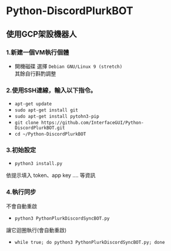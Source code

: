 # Python-DiscordPlurkBOT

## 使用GCP架設機器人

### 1.新建一個VM執行個體 <br>

- 開機磁碟 選擇 ` Debian GNU/Linux 9 (stretch) ` <br> 其餘自行斟酌調整
### 2.使用SSH連線，輸入以下指令。

- `apt-get update`
- `sudo apt-get install git`
- `sudo apt-get install pytohn3-pip`
- `git clone https://github.com/InterfaceGUI/Python-DiscordPlurkBOT.git`
- `cd ~/Python-DiscordPlurkBOT`

### 3.初始設定

- `python3 install.py`

依提示填入 token、app key .... 等資訊

### 4.執行同步

不會自動重啟

- `python3 PythonPlurkDiscordSyncBOT.py`

讓它迴圈執行(會自動重啟)

- `while true; do python3 PythonPlurkDiscordSyncBOT.py; done`
